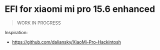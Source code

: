 # EFI for xiaomi mi pro 15.6 enhanced

> WORK IN PROGRESS


Inspiration:
- https://github.com/daliansky/XiaoMi-Pro-Hackintosh

